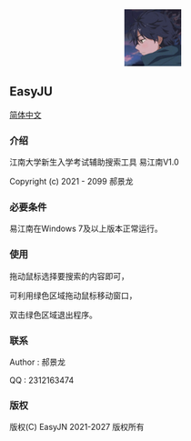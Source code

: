 <div align=center>
<img src="/image/logo.jpg"/ width="100">
</div>

## EasyJU

[ 简体中文](/README.md)

### 介绍

江南大学新生入学考试辅助搜索工具  易江南V1.0

Copyright (c) 2021 - 2099 郝景龙

### 必要条件

易江南在Windows 7及以上版本正常运行。


### 使用

拖动鼠标选择要搜索的内容即可，

可利用绿色区域拖动鼠标移动窗口，

双击绿色区域退出程序。


### 联系

Author : 郝景龙

QQ : 2312163474


### 版权

版权(C) EasyJN 2021-2027 版权所有


